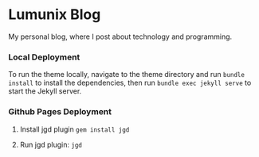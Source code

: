 # **Lumunix Blog**

My personal blog, where I post about technology and programming.



### Local Deployment

To run the theme locally, navigate to the theme directory and run `bundle install` to install the dependencies, then run `bundle exec jekyll serve` to start the Jekyll server.

### Github Pages Deployment
1. Install jgd plugin
    `gem install jgd`

2. Run jgd plugin:
    `jgd`
